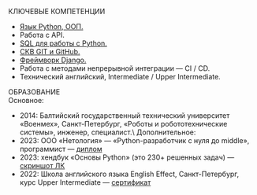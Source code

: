 КЛЮЧЕВЫЕ КОМПЕТЕНЦИИ
* [Язык Python, ООП.](https://github.com/millana4/millana4/blob/main/certificate_4_advanced_python.pdf)
* Работа с API.
* [SQL для работы с Python.](https://github.com/millana4/millana4/blob/main/certificate_3_db_for_python_dev.pdf)
* [СКВ GIT и GitHub.](https://github.com/millana4/millana4/blob/main/certificate_2_git.pdf)
* [Фреймворк Django.](https://github.com/millana4/millana4/blob/main/certificate_6_django.pdf)
* Работа с методами непрерывной интеграции — CI / CD.
* Технический английский, Intermediate / Upper Intermediate.

ОБРАЗОВАНИЕ\
Основное:
* 2014: Балтийский государственный технический университет «Военмех», Санкт-Петербург, «Роботы и робототехнические системы», инженер, специалист.\\
Дополнительное:
* 2023: ООО «Нетология» — «Python-разработчик с нуля до middle», программист — [диплом](https://github.com/millana4/millana4/blob/main/%D0%BF%D1%80%D0%B8%D0%BB%D0%BE%D0%B6%D0%B5%D0%BD%D0%B8%D0%B5.jpg)
* 2023: хендбук «Основы Python» (это 230+ решенных задач) — [скриншот ЛК](https://github.com/millana4/millana4/blob/main/%D1%85%D0%B5%D0%BD%D0%B4%D0%B1%D1%83%D0%BA%20%D0%AF%D0%BD%D0%B4%D0%B5%D0%BA%D1%81%D0%B0%20%D0%9E%D1%81%D0%BD%D0%BE%D0%B2%D1%8B%20Python.jpg)
* 2022: Школа английского языка English Effect, Санкт-Петербург, курс Upper Intermediate — [сертификат](https://github.com/millana4/millana4/blob/main/%D0%94%D0%B8%D0%BF%D0%BB%D0%BE%D0%BC%20%D0%922%20English%20Effect%201.jpg)


